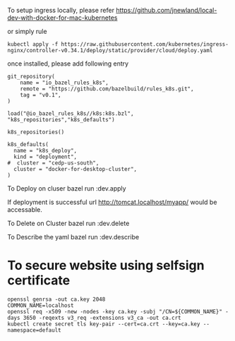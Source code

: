 To setup ingress locally, please refer
https://github.com/jnewland/local-dev-with-docker-for-mac-kubernetes

or simply rule
```
kubectl apply -f https://raw.githubusercontent.com/kubernetes/ingress-nginx/controller-v0.34.1/deploy/static/provider/cloud/deploy.yaml
```

once installed, please add following entry
```
git_repository(
    name = "io_bazel_rules_k8s",
    remote = "https://github.com/bazelbuild/rules_k8s.git",
    tag = "v0.1",
)

load("@io_bazel_rules_k8s//k8s:k8s.bzl", "k8s_repositories","k8s_defaults")

k8s_repositories()

k8s_defaults(
  name = "k8s_deploy",
  kind = "deployment",
#  cluster = "cedp-us-south",
  cluster = "docker-for-desktop-cluster",
)
```

To Deploy on cluser 
bazel run :dev.apply

If deployment is successful url http://tomcat.localhost/myapp/ would be accessable.

To Delete on Cluster
bazel run :dev.delete

To Describe the yaml
bazel run :dev.describe

# To secure website using selfsign certificate
```
openssl genrsa -out ca.key 2048
COMMON_NAME=localhost
openssl req -x509 -new -nodes -key ca.key -subj "/CN=${COMMON_NAME}" -days 3650 -reqexts v3_req -extensions v3_ca -out ca.crt
kubectl create secret tls key-pair --cert=ca.crt --key=ca.key --namespace=default
```



